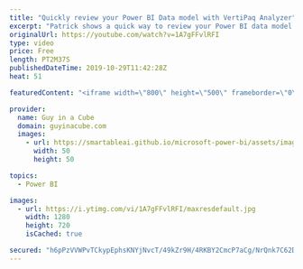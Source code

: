 ```yaml
---
title: "Quickly review your Power BI Data model with VertiPaq Analyzer"
excerpt: "Patrick shows a quick way to review your Power BI data model with VertiPaq Analyzer directly in DAX Studio.  Guy in a Cube courses: https://guyinacu.be/courses  ******** LET'S CONNECT! ********  -- http://twitter.com/guyinacube -- http://twitter.com/awsaxton -- http://twitter.com/patrickdba -- http://www.facebook.com/guyinacube"
originalUrl: https://youtube.com/watch?v=1A7gFFvlRFI
type: video
price: Free
length: PT2M37S
publishedDateTime: 2019-10-29T11:42:28Z
heat: 51

featuredContent: "<iframe width=\"800\" height=\"500\" frameborder=\"0\" src=\"https://www.youtube.com/embed/1A7gFFvlRFI\" allow=\"accelerometer; autoplay; encrypted-media; gyroscope; picture-in-picture\" allowfullscreen></iframe>"

provider:
  name: Guy in a Cube
  domain: guyinacube.com
  images:
    - url: https://smartableai.github.io/microsoft-power-bi/assets/images/organizations/guyinacube.com-50x50.jpg
      width: 50
      height: 50

topics:
  - Power BI

images:
  - url: https://i.ytimg.com/vi/1A7gFFvlRFI/maxresdefault.jpg
    width: 1280
    height: 720
    isCached: true

secured: "h6pPzVVWPvTCkypEphsKNYjNvcT/49kZr9H/4RKBY2CmcP7aCg/NrQnk7C62DuqIKXhY7TYyAep2YI7qTr4bTRa9XOHJuphfFFpU4CqJk5ljZ5TOsvDecPHLUXW4o6j15OEDfFkliP9iFw0aOaIz2AhGo30L2+hZZMHJQpuh0iefWujLdzZYsrhtc6mvkb/PzNJQSM2ZBA7stX3ppPcjlbSrwIEWRon4LysSwmJeRN/eohxX1eAN0GsVMJUtG855jcGi3bfW2vPu0Xmt1CTA5TiwyrSMRzVKpUyF5QAB9b4k5N4CcBZ1n/jgv+TZUsv+yWwINoR7o0zZHxstOMh+9zfLpGb5srwDaMnExwmujuvlm5A46MGEfv+bDcPahl+Z2LpuvgB15XvBvtTZqK2AqTRqazGCpS4C5Qlt2yeLX4M=;nosMB96BwDOh+VlayLLDHg=="
---
```


